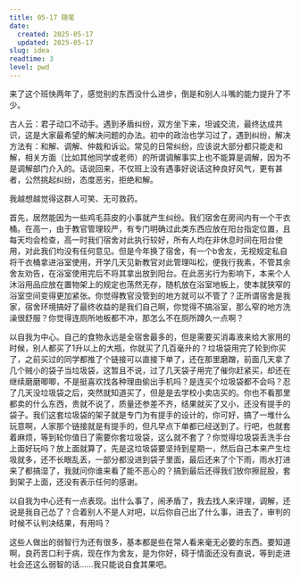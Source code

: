 ```yaml
---
title: 05-17 随笔
date:
  created: 2025-05-17
  updated: 2025-05-17
slug: idea
readtime: 3
level: pwd
---
```


<!-- more -->

来了这个班快两年了，感觉别的东西没什么进步，倒是和别人斗嘴的能力提升了不少。

古人云：君子动口不动手。遇到矛盾纠纷，双方坐下来，坦诚交流，最终达成共识，这是大家最希望的解决问题的办法。初中的政治也学习过了，遇到纠纷，解决方法有：和解、调解、仲裁和诉讼。常见的日常纠纷，应该说大部分都只能走和解，相关方面（比如其他同学或老师）的所谓调解事实上也不能算是调解，因为不是调解部门介入的。话说回来，不仅班上没有遇事好说话这种良好风气，更有甚者，公然挑起纠纷，态度恶劣，拒绝和解。

我越想越觉得这群人可笑、无可救药。

首先，居然能因为一些鸡毛蒜皮的小事就产生纠纷。我们宿舍在房间内有一个干衣桶。在高一，由于教官管理较严，有专门明确过此类东西应放在阳台指定位置，且每天均会检查，高一时我们宿舍对此执行较好，所有人均在非休息时间在阳台使用，对此我们均没有任何意见。但是今年换了宿舍，有一个b舍友，无视规定私自将干衣桶拿进浴室使用，开学几天见新教官对此管理叫松，便我行我素，不管其余舍友劝告，在浴室使用完后不将其拿出放到阳台。在此恶劣行为影响下，本来个人沐浴用品应放在置物架上的规定也荡然无存，随机放在浴室地板上，使本就狭窄的浴室空间变得更加紧张。你觉得教官没管到的地方就可以不管了？正所谓宿舍是我家，宿舍环境搞好了最终收益的是我们自己啊，你觉得不搞浴室，那么窄的地方洗澡很舒服？你觉得连厕所地板都不冲，那怎么不在厕所蹲久一点啊？

以自我为中心。自己的食物永远是全宿舍最多的，但是需要买消毒液来给大家用的时候，别人都买了1升以上的大瓶，你就买了几百毫升的？垃圾袋用完了轮到你买了，之前买过的同学都推了个链接可以直接下单了，还在那里磨蹭，前面几天拿了几个贼小的袋子当垃圾袋，这暂且不说，过了几天袋子用完了催你赶紧买，却还在继续磨磨唧唧，不是挺喜欢找各种理由偷出手机吗？是连买个垃圾袋都不会吗？忍了几天没垃圾袋之后，突然就知道买了，但是是去学校小卖店买的。你也不看那里都卖的什么东西，贵就不说了，质量还参差不齐，结果就买了又小，还没有提手的袋子。我们这套垃圾袋的架子就是专门为有提手的设计的，你可好，搞了一堆什么玩意啊，人家那个链接就是有提手的，但凡早点下单都已经送到了。行吧，也就套着麻烦，等到轮你值日了需要你套垃圾袋，这么就不套了？你觉得垃圾袋丢洗手台上面好玩吗？放上面就算了，先是这垃圾袋要坚持到星期一，然后自己本来产生垃圾就多，还不长眼乱丢，一部分都没进到袋子里面，最后还来了个下雨，雨水打进来了都搞湿了，我就问你谁来看了能不恶心的？搞到最后还得我们放你擦屁股，套到架子上面，还没有表示任何的感谢。

以自我为中心还有一点表现。出什么事了，闹矛盾了，我去找人来评理，调解，还说是我自己怂了？合着别人不是人对吧，以后你自己出了什么事，进去了，审判的时候不认判决结果，有用吗？

这些人做出的弱智行为还有很多，基本都是些在常人看来毫无必要的东西。要知道啊，良药苦口利于病，现在作为舍友，是为你好，碍于情面还没有直说，等到走进社会还这么弱智的话......我只能说自食其果吧。
